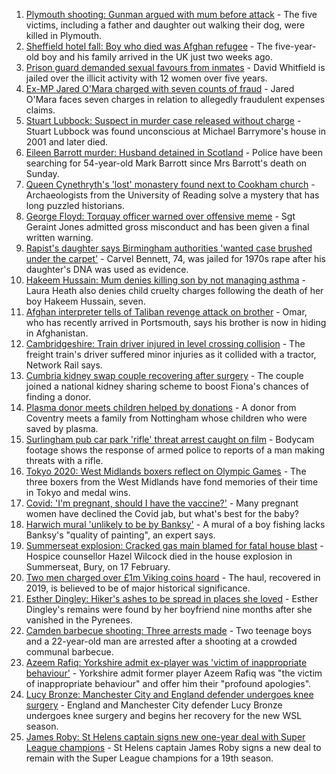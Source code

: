 1. [Plymouth shooting: Gunman argued with mum before attack](https://www.bbc.co.uk/news/uk-england-devon-58260590) - The five victims, including a father and daughter out walking their dog, were killed in Plymouth.
2. [Sheffield hotel fall: Boy who died was Afghan refugee](https://www.bbc.co.uk/news/uk-england-south-yorkshire-58269533) - The five-year-old boy and his family arrived in the UK just two weeks ago.
3. [Prison guard demanded sexual favours from inmates](https://www.bbc.co.uk/news/uk-england-tyne-58268531) - David Whitfield is jailed over the illicit activity with 12 women over five years.
4. [Ex-MP Jared O'Mara charged with seven counts of fraud](https://www.bbc.co.uk/news/uk-england-south-yorkshire-58272878) - Jared O'Mara faces seven charges in relation to allegedly fraudulent expenses claims.
5. [Stuart Lubbock: Suspect in murder case released without charge](https://www.bbc.co.uk/news/uk-england-essex-58273900) - Stuart Lubbock was found unconscious at Michael Barrymore's house in 2001 and later died.
6. [Eileen Barrott murder: Husband detained in Scotland](https://www.bbc.co.uk/news/uk-england-leeds-58266900) - Police have been searching for 54-year-old Mark Barrott since Mrs Barrott's death on Sunday.
7. [Queen Cynethryth's 'lost' monastery found next to Cookham church](https://www.bbc.co.uk/news/uk-england-berkshire-58258647) - Archaeologists from the University of Reading solve a mystery that has long puzzled historians.
8. [George Floyd: Torquay officer warned over offensive meme](https://www.bbc.co.uk/news/uk-england-devon-58270883) - Sgt Geraint Jones admitted gross misconduct and has been given a final written warning.
9. [Rapist's daughter says Birmingham authorities 'wanted case brushed under the carpet'](https://www.bbc.co.uk/news/uk-england-birmingham-58269677) - Carvel Bennett, 74, was jailed for 1970s rape after his daughter's DNA was used as evidence.
10. [Hakeem Hussain: Mum denies killing son by not managing asthma](https://www.bbc.co.uk/news/uk-england-birmingham-58269840) - Laura Heath also denies child cruelty charges following the death of her boy Hakeem Hussain, seven.
11. [Afghan interpreter tells of Taliban revenge attack on brother](https://www.bbc.co.uk/news/uk-england-hampshire-58269289) - Omar, who has recently arrived in Portsmouth, says his brother is now in hiding in Afghanistan.
12. [Cambridgeshire: Train driver injured in level crossing collision](https://www.bbc.co.uk/news/uk-england-cambridgeshire-58269427) - The freight train's driver suffered minor injuries as it collided with a tractor, Network Rail says.
13. [Cumbria kidney swap couple recovering after surgery](https://www.bbc.co.uk/news/uk-england-cumbria-58272857) - The couple joined a national kidney sharing scheme to boost Fiona's chances of finding a donor.
14. [Plasma donor meets children helped by donations](https://www.bbc.co.uk/news/uk-england-coventry-warwickshire-58261942) - A donor from Coventry meets a family from Nottingham whose children who were saved by plasma.
15. [Surlingham pub car park 'rifle' threat arrest caught on film](https://www.bbc.co.uk/news/uk-england-norfolk-58258077) - Bodycam footage shows the response of armed police to reports of a man making threats with a rifle.
16. [Tokyo 2020: West Midlands boxers reflect on Olympic Games](https://www.bbc.co.uk/news/uk-england-birmingham-58259342) - The three boxers from the West Midlands have fond memories of their time in Tokyo and medal wins.
17. [Covid: 'I'm pregnant, should I have the vaccine?'](https://www.bbc.co.uk/news/uk-england-london-58089039) - Many pregnant women have declined the Covid jab, but what's best for the baby?
18. [Harwich mural 'unlikely to be by Banksy'](https://www.bbc.co.uk/news/uk-england-essex-58270629) - A mural of a boy fishing lacks Banksy's "quality of painting", an expert says.
19. [Summerseat explosion: Cracked gas main blamed for fatal house blast](https://www.bbc.co.uk/news/uk-england-manchester-58267865) - Hospice counsellor Hazel Wilcock died in the house explosion in Summerseat, Bury, on 17 February.
20. [Two men charged over £1m Viking coins hoard](https://www.bbc.co.uk/news/uk-england-tyne-58268540) - The haul, recovered in 2019, is believed to be of major historical significance.
21. [Esther Dingley: Hiker's ashes to be spread in places she loved](https://www.bbc.co.uk/news/uk-england-tyne-58269737) - Esther Dingley's remains were found by her boyfriend nine months after she vanished in the Pyrenees.
22. [Camden barbecue shooting: Three arrests made](https://www.bbc.co.uk/news/uk-england-london-58269628) - Two teenage boys and a 22-year-old man are arrested after a shooting at a crowded communal barbecue.
23. [Azeem Rafiq: Yorkshire admit ex-player was 'victim of inappropriate behaviour'](https://www.bbc.co.uk/sport/cricket/58269449) - Yorkshire admit former player Azeem Rafiq was "the victim of inappropriate behaviour" and offer him their "profound apologies".
24. [Lucy Bronze: Manchester City and England defender undergoes knee surgery](https://www.bbc.co.uk/sport/football/58250277) - England and Manchester City defender Lucy Bronze undergoes knee surgery and begins her recovery for the new WSL season.
25. [James Roby: St Helens captain signs new one-year deal with Super League champions](https://www.bbc.co.uk/sport/rugby-league/58269425) - St Helens captain James Roby signs a new deal to remain with the Super League champions for a 19th season.
